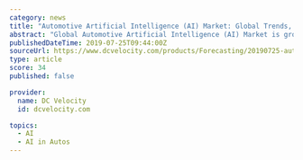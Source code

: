 ```yaml
---
category: news
title: "Automotive Artificial Intelligence (AI) Market: Global Trends, Growth, Market and Forecast 2019-2025"
abstract: "Global Automotive Artificial Intelligence (AI) Market is growing at a significant CAGR attributed to its application in the development of functions such as self-driving cars, connected cars, AI driver assistance, facial recognition, and eye-tracking."
publishedDateTime: 2019-07-25T09:44:00Z
sourceUrl: https://www.dcvelocity.com/products/Forecasting/20190725-automotive-artificial-intelligence-ai-market-global-trends-growth-market-and-forecast-2019-2025/
type: article
score: 34
published: false

provider:
  name: DC Velocity
  id: dcvelocity.com

topics:
  - AI
  - AI in Autos
---
```

